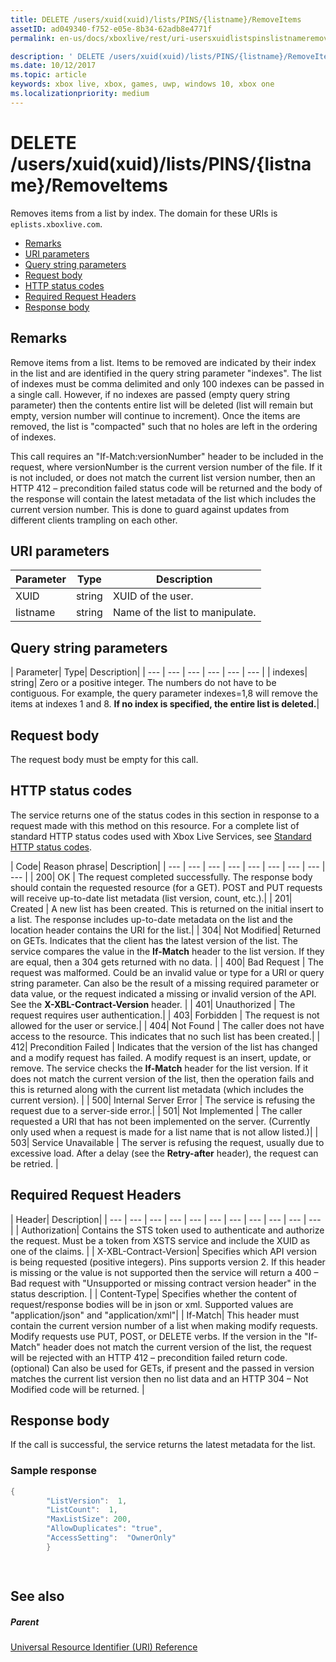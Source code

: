 ```yaml
---
title: DELETE /users/xuid(xuid)/lists/PINS/{listname}/RemoveItems
assetID: ad049340-f752-e05e-8b34-62adb8e4771f
permalink: en-us/docs/xboxlive/rest/uri-usersxuidlistspinslistnameremoveitemsdelete.html

description: ' DELETE /users/xuid(xuid)/lists/PINS/{listname}/RemoveItems'
ms.date: 10/12/2017
ms.topic: article
keywords: xbox live, xbox, games, uwp, windows 10, xbox one
ms.localizationpriority: medium
---
```

# DELETE /users/xuid(xuid)/lists/PINS/{listname}/RemoveItems
Removes items from a list by index. 
The domain for these URIs is `eplists.xboxlive.com`.
 
  * [Remarks](#ID4EV)
  * [URI parameters](#ID4ECB)
  * [Query string parameters](#ID4ELC)
  * [Request body](#ID4END)
  * [HTTP status codes](#ID4EYD)
  * [Required Request Headers](#ID4EOBAC)
  * [Response body](#ID4EEDAC)
 
<a id="ID4EV"></a>

 
## Remarks 
 
Remove items from a list. Items to be removed are indicated by their index in the list and are identified in the query string parameter "indexes". The list of indexes must be comma delimited and only 100 indexes can be passed in a single call. However, if no indexes are passed (empty query string parameter) then the contents entire list will be deleted (list will remain but empty, version number will continue to increment). Once the items are removed, the list is "compacted" such that no holes are left in the ordering of indexes. 
 
This call requires an "If-Match:versionNumber" header to be included in the request, where versionNumber is the current version number of the file. If it is not included, or does not match the current list version number, then an HTTP 412 – precondition failed status code will be returned and the body of the response will contain the latest metadata of the list which includes the current version number. This is done to guard against updates from different clients trampling on each other. 
  
<a id="ID4ECB"></a>

 
## URI parameters 
 
| Parameter| Type| Description| 
| --- | --- | --- | 
| XUID| string| XUID of the user.| 
| listname| string| Name of the list to manipulate.| 
  
<a id="ID4ELC"></a>

 
## Query string parameters 
 
| Parameter| Type| Description| 
| --- | --- | --- | --- | --- | --- | 
| indexes| string| Zero or a positive integer. The numbers do not have to be contiguous. For example, the query parameter indexes=1,8 will remove the items at indexes 1 and 8. <b>If no index is specified, the entire list is deleted.</b>| 
  
<a id="ID4END"></a>

 
## Request body 
 
The request body must be empty for this call.
  
<a id="ID4EYD"></a>

 
## HTTP status codes 
 
The service returns one of the status codes in this section in response to a request made with this method on this resource. For a complete list of standard HTTP status codes used with Xbox Live Services, see [Standard HTTP status codes](../../additional/httpstatuscodes.md).
 
| Code| Reason phrase| Description| 
| --- | --- | --- | --- | --- | --- | --- | --- | --- | 
| 200| OK | The request completed successfully. The response body should contain the requested resource (for a GET). POST and PUT requests will receive up-to-date list metadata (list version, count, etc.).| 
| 201| Created | A new list has been created. This is returned on the initial insert to a list. The response includes up-to-date metadata on the list and the location header contains the URI for the list.| 
| 304| Not Modified| Returned on GETs. Indicates that the client has the latest version of the list. The service compares the value in the <b>If-Match</b> header to the list version. If they are equal, then a 304 gets returned with no data. | 
| 400| Bad Request | The request was malformed. Could be an invalid value or type for a URI or query string parameter. Can also be the result of a missing required parameter or data value, or the request indicated a missing or invalid version of the API. See the <b>X-XBL-Contract-Version</b> header. | 
| 401| Unauthorized | The request requires user authentication.| 
| 403| Forbidden | The request is not allowed for the user or service.| 
| 404| Not Found | The caller does not have access to the resource. This indicates that no such list has been created.| 
| 412| Precondition Failed | Indicates that the version of the list has changed and a modify request has failed. A modify request is an insert, update, or remove. The service checks the <b>If-Match</b> header for the list version. If it does not match the current version of the list, then the operation fails and this is returned along with the current list metadata (which includes the current version). | 
| 500| Internal Server Error | The service is refusing the request due to a server-side error.| 
| 501| Not Implemented | The caller requested a URI that has not been implemented on the server. (Currently only used when a request is made for a list name that is not allow listed.)| 
| 503| Service Unavailable | The server is refusing the request, usually due to excessive load. After a delay (see the <b>Retry-after</b> header), the request can be retried. | 
  
<a id="ID4EOBAC"></a>

 
## Required Request Headers
 
| Header| Description| 
| --- | --- | --- | --- | --- | --- | --- | --- | --- | --- | --- | 
| Authorization| Contains the STS token used to authenticate and authorize the request. Must be a token from XSTS service and include the XUID as one of the claims. | 
| X-XBL-Contract-Version| Specifies which API version is being requested (positive integers). Pins supports version 2. If this header is missing or the value is not supported then the service will return a 400 – Bad request with "Unsupported or missing contract version header" in the status description. | 
| Content-Type| Specifies whether the content of request/response bodies will be in json or xml. Supported values are "application/json" and "application/xml"| 
| If-Match| This header must contain the current version number of a list when making modify requests. Modify requests use PUT, POST, or DELETE verbs. If the version in the "If-Match" header does not match the current version of the list, the request will be rejected with an HTTP 412 – precondition failed return code. (optional) Can also be used for GETs, if present and the passed in version matches the current list version then no list data and an HTTP 304 – Not Modified code will be returned. | 
  
<a id="ID4EEDAC"></a>

 
## Response body 
 
If the call is successful, the service returns the latest metadata for the list. 
 
<a id="ID4EODAC"></a>

 
### Sample response 
 

```cpp
{
        "ListVersion":  1,
        "ListCount":  1,
        "MaxListSize": 200,
        "AllowDuplicates": "true",
        "AccessSetting":  "OwnerOnly"
        }

      
```

   
<a id="ID4E1DAC"></a>

 
## See also
 
<a id="ID4E3DAC"></a>

 
##### Parent 

[Universal Resource Identifier (URI) Reference](../atoc-xboxlivews-reference-uris.md)

   